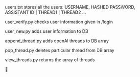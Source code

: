 users.txt stores all the users:
USERNAME, HASHED PASSWORD, ASSISTANT ID | THREAD1 | THREAD2 ...

user_verify.py checks user information given in /login

user_new.py adds user information to DB

append_thread.py adds openAI threads to DB array

pop_thread.py deletes particular thread from DB array

view_threads.py returns the array of threads

🐣

